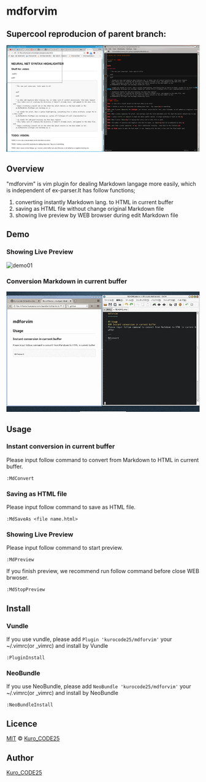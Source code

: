 mdforvim
========

## Supercool reproducion of parent branch:


![Screenshot](./mdforvim_screenshot.png?raw=true "screenshot")


## Overview

"mdforvim" is vim plugin for dealing Markdown langage more easily, which is independent of ex-parser.It has follow functions;

1. converting instantly Markdown lang. to HTML in current buffer
2. saving as HTML file without change original Markdown file
3. showing live preview by WEB browser during edit Markdown file

## Demo
### Showing Live Preview
![demo01](https://raw.githubusercontent.com/kurocode25/storeroom/master/mdforvim/demo01.gif)

### Conversion Markdown in current buffer
![demo02](https://raw.githubusercontent.com/kurocode25/storeroom/master/mdforvim/demo02.gif)

## Usage
### Instant conversion in current buffer
Please input follow command to convert from Markdown to HTML in current buffer.

```
:MdConvert
```

### Saving as HTML file
Please input follow command to save as HTML file.

```
:MdSaveAs <file name.html>
```

### Showing Live Preview
Please input follow command to start preview.

```
:MdPreview
```

If you finish preview, we recommend run follow command before close WEB brwoser.

```
:MdStopPreview
```

## Install

### Vundle
If you use vundle, please add `Plugin 'kurocode25/mdforvim'` your ~/.vimrc(or \_vimrc) and install by Vundle
```
:PluginInstall
```

###  NeoBundle
If you use NeoBundle, please add `NeoBundle 'kurocode25/mdforvim'` your ~/.vimrc(or \_vimrc) and install by NeoBundle

```
:NeoBundleInstall
```

## Licence
[MIT](http://opensource.org/licenses/mit-license.php) &copy; [Kuro_CODE25](https://github.com/kurocode25)  

## Author
[Kuro_CODE25](https://github.com/kurocode25)  
